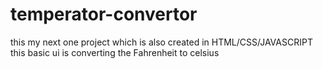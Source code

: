 # temperator-convertor
this my next one project which is also created in HTML/CSS/JAVASCRIPT this basic ui is converting the Fahrenheit  to celsius
